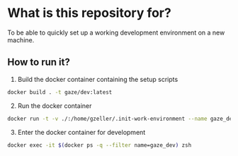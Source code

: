 # What is this repository for?

To be able to quickly set up a working development environment on a new machine.

## How to run it?

1. Build the docker container containing the setup scripts

```sh
docker build . -t gaze/dev:latest
```

2. Run the docker container

```sh
docker run -t -v ./:/home/gzeller/.init-work-environment --name gaze_dev gaze/dev:latest
```

3. Enter the docker container for development

```sh
docker exec -it $(docker ps -q --filter name=gaze_dev) zsh
```
